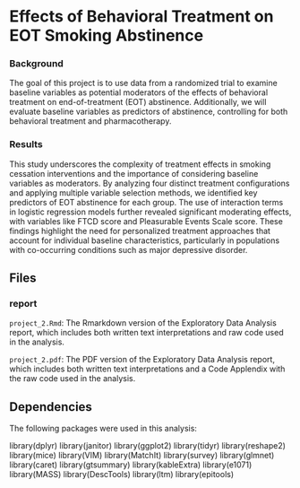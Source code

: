 # Effects of Behavioral Treatment on EOT Smoking Abstinence

### Background
The goal of this project is to use data from a randomized trial to examine baseline variables as potential moderators of the effects of behavioral treatment on end-of-treatment (EOT) abstinence. Additionally, we will evaluate baseline variables as predictors of abstinence, controlling for both behavioral treatment and pharmacotherapy.

### Results
This study underscores the complexity of treatment effects in smoking cessation interventions and the importance of considering baseline variables as moderators. By analyzing four distinct treatment configurations and applying multiple variable selection methods, we identified key predictors of EOT abstinence for each group. The use of interaction terms in logistic regression models further revealed significant moderating effects, with variables like FTCD score and Pleasurable Events Scale score. These findings highlight the need for personalized treatment approaches that account for individual baseline characteristics, particularly in populations with co-occurring conditions such as major depressive disorder.


## Files

### report
`project_2.Rmd`: The Rmarkdown version of the Exploratory Data Analysis report, which includes both written text interpretations and raw code used in the analysis. 

`project_2.pdf`: The PDF version of the Exploratory Data Analysis report, which includes both written text interpretations and a Code Applendix with the raw code used in the analysis. 


## Dependencies

The following packages were used in this analysis: 

library(dplyr)
library(janitor)
library(ggplot2)
library(tidyr)
library(reshape2)
library(mice)
library(VIM)
library(MatchIt)
library(survey)
library(glmnet)
library(caret)
library(gtsummary)
library(kableExtra)
library(e1071)
library(MASS)
library(DescTools) 
library(ltm)
library(epitools)
